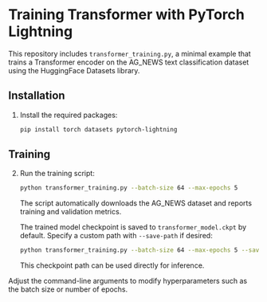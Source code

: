 Training Transformer with PyTorch Lightning
==========================================

This repository includes `transformer_training.py`, a minimal example that trains a
Transformer encoder on the AG_NEWS text classification dataset using the
HuggingFace Datasets library.

## Installation

1. Install the required packages:
   ```bash
   pip install torch datasets pytorch-lightning
   ```

## Training

2. Run the training script:
   ```bash
   python transformer_training.py --batch-size 64 --max-epochs 5
   ```
   The script automatically downloads the AG_NEWS dataset and reports
   training and validation metrics.

   The trained model checkpoint is saved to `transformer_model.ckpt` by default. Specify a custom path with `--save-path` if desired:
   ```bash
   python transformer_training.py --batch-size 64 --max-epochs 5 --save-path transformer_model.ckpt
   ```
   This checkpoint path can be used directly for inference.

Adjust the command-line arguments to modify hyperparameters such as the
batch size or number of epochs.
